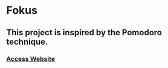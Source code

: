 # Fokus
## This project is inspired by the Pomodoro technique.
### [Access Website](https://saviolss.github.io/Fokus/)
